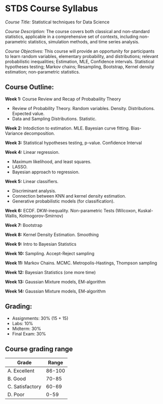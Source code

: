 # STDS Course Syllabus

*Course Title:* Statistical techniques for Data Science

*Course Description:*
The course covers both classical and non-standard statistics, applicable in a comprehensive set of
contexts, including non-parametric statistics, simulation methods, and time series analysis.

*Course Objectives:*
This course will provide an opportunity for participants to learn random variables, elementary probability,
and distributions; relevant probabilistic inequalities; Estimation, MLE, Confidence intervals. Statistical
hypotheses testing; Markov chains; Resampling, Bootstrap, Kernel density estimation; non-parametric
statistics.

## Course Outline:

**Week 1:** Course Review and Recap of Probabaility Theory
* Review of Probability Theory. Random variables. Density. Distributions. Expected value.
* Data and Sampling Distributions. Statistic.


**Week 2:** Intodiction to estimation. MLE. Bayesian curve fitting. Bias-Variance decomposition.

**Week 3:** Statistical hypotheses testing, p-value. Confidence Interval

**Week 4:** Linear regression. 
* Maximum likelihood, and least squares.
* LASSO.
* Bayesian approach to regression.


**Week 5:** Linear classifiers.
* Discriminant analysis.
* Connection between KNN and kernel density estimation.
* Generative probabilistic models (for classification).

**Week 6:** ECDF. DKW-inequality. Non-parametric Tests (Wilcoxon, Kuskal-Wallis, Kolmogorov-Smirnov)

**Week 7:** Bootstrap

**Week 8:** Kernel Density Estimation. Smoothing

**Week 9:** Intro to Bayesian Statistics

**Week 10:** Sampling. Accept-Reject sampling

**Week 11:** Markov Chains. MCMC. Metropolis-Hastings, Thompson sampling

**Week 12:** Bayesian Statistics (one more time)

**Week 13:** Gaussian Mixture models, EM-algorithm

**Week 14:** Gaussian Mixture models, EM-algorithm

## Grading:

* Assignments: 30% (15 + 15)
* Labs: 10%
* Midterm: 30%
* Final Exam: 30%

## Course grading range
| Grade | Range  |
|--|--|
| A. Excellent | 86-100 |
| B. Good | 70-85 |
| C. Satisfactory | 60-69 |
| D. Poor | 0-59 |
